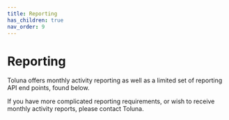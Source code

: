 ```yaml
---
title: Reporting
has_children: true
nav_order: 9
---
```


# Reporting 

Toluna offers monthly activity reporting as well as a limited set of reporting API end points, found below. 

If you have more complicated reporting requirements, or wish to receive monthly activity reports, please contact Toluna.
